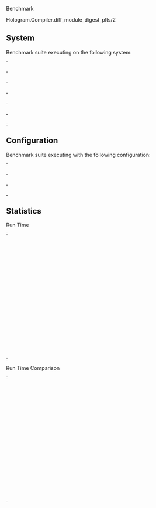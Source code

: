 Benchmark

Hologram.Compiler.diff_module_digest_plts/2

## System

Benchmark suite executing on the following system:

<table style="width: 1%">
  <tr>
    <th style="width: 1%; white-space: nowrap">Operating System</th>
    <td>macOS</td>
  </tr><tr>
    <th style="white-space: nowrap">CPU Information</th>
    <td style="white-space: nowrap">Apple M1 Pro</td>
  </tr><tr>
    <th style="white-space: nowrap">Number of Available Cores</th>
    <td style="white-space: nowrap">10</td>
  </tr><tr>
    <th style="white-space: nowrap">Available Memory</th>
    <td style="white-space: nowrap">16 GB</td>
  </tr><tr>
    <th style="white-space: nowrap">Elixir Version</th>
    <td style="white-space: nowrap">1.18.2</td>
  </tr><tr>
    <th style="white-space: nowrap">Erlang Version</th>
    <td style="white-space: nowrap">27.2.4</td>
  </tr>
</table>

## Configuration

Benchmark suite executing with the following configuration:

<table style="width: 1%">
  <tr>
    <th style="width: 1%">:time</th>
    <td style="white-space: nowrap">10 s</td>
  </tr><tr>
    <th>:parallel</th>
    <td style="white-space: nowrap">1</td>
  </tr><tr>
    <th>:warmup</th>
    <td style="white-space: nowrap">2 s</td>
  </tr>
</table>

## Statistics



Run Time

<table style="width: 1%">
  <tr>
    <th>Name</th>
    <th style="text-align: right">IPS</th>
    <th style="text-align: right">Average</th>
    <th style="text-align: right">Devitation</th>
    <th style="text-align: right">Median</th>
    <th style="text-align: right">99th&nbsp;%</th>
  </tr>

  <tr>
    <td style="white-space: nowrap">100% modules removed</td>
    <td style="white-space: nowrap; text-align: right">4.71 K</td>
    <td style="white-space: nowrap; text-align: right">212.35 &micro;s</td>
    <td style="white-space: nowrap; text-align: right">&plusmn;10.28%</td>
    <td style="white-space: nowrap; text-align: right">209.96 &micro;s</td>
    <td style="white-space: nowrap; text-align: right">266.65 &micro;s</td>
  </tr>

  <tr>
    <td style="white-space: nowrap">100% modules added</td>
    <td style="white-space: nowrap; text-align: right">3.80 K</td>
    <td style="white-space: nowrap; text-align: right">263.44 &micro;s</td>
    <td style="white-space: nowrap; text-align: right">&plusmn;14.16%</td>
    <td style="white-space: nowrap; text-align: right">244.71 &micro;s</td>
    <td style="white-space: nowrap; text-align: right">360.68 &micro;s</td>
  </tr>

  <tr>
    <td style="white-space: nowrap">33% added, 33% removed, 34% updated</td>
    <td style="white-space: nowrap; text-align: right">2.79 K</td>
    <td style="white-space: nowrap; text-align: right">358.01 &micro;s</td>
    <td style="white-space: nowrap; text-align: right">&plusmn;13.95%</td>
    <td style="white-space: nowrap; text-align: right">359.92 &micro;s</td>
    <td style="white-space: nowrap; text-align: right">482.07 &micro;s</td>
  </tr>

  <tr>
    <td style="white-space: nowrap">1 added, 1 removed, 1 updated</td>
    <td style="white-space: nowrap; text-align: right">1.94 K</td>
    <td style="white-space: nowrap; text-align: right">514.79 &micro;s</td>
    <td style="white-space: nowrap; text-align: right">&plusmn;4.35%</td>
    <td style="white-space: nowrap; text-align: right">515.04 &micro;s</td>
    <td style="white-space: nowrap; text-align: right">584.25 &micro;s</td>
  </tr>

  <tr>
    <td style="white-space: nowrap">1 module updated</td>
    <td style="white-space: nowrap; text-align: right">1.88 K</td>
    <td style="white-space: nowrap; text-align: right">531.13 &micro;s</td>
    <td style="white-space: nowrap; text-align: right">&plusmn;19.27%</td>
    <td style="white-space: nowrap; text-align: right">521.13 &micro;s</td>
    <td style="white-space: nowrap; text-align: right">687.54 &micro;s</td>
  </tr>

  <tr>
    <td style="white-space: nowrap">1 module added</td>
    <td style="white-space: nowrap; text-align: right">1.85 K</td>
    <td style="white-space: nowrap; text-align: right">539.89 &micro;s</td>
    <td style="white-space: nowrap; text-align: right">&plusmn;7.85%</td>
    <td style="white-space: nowrap; text-align: right">541.58 &micro;s</td>
    <td style="white-space: nowrap; text-align: right">653.26 &micro;s</td>
  </tr>

  <tr>
    <td style="white-space: nowrap">10 added, 10 removed, 10 updated</td>
    <td style="white-space: nowrap; text-align: right">1.85 K</td>
    <td style="white-space: nowrap; text-align: right">541.86 &micro;s</td>
    <td style="white-space: nowrap; text-align: right">&plusmn;6.89%</td>
    <td style="white-space: nowrap; text-align: right">540.33 &micro;s</td>
    <td style="white-space: nowrap; text-align: right">671.96 &micro;s</td>
  </tr>

  <tr>
    <td style="white-space: nowrap">3 added, 3 removed, 3 updated</td>
    <td style="white-space: nowrap; text-align: right">1.84 K</td>
    <td style="white-space: nowrap; text-align: right">542.45 &micro;s</td>
    <td style="white-space: nowrap; text-align: right">&plusmn;12.39%</td>
    <td style="white-space: nowrap; text-align: right">541.96 &micro;s</td>
    <td style="white-space: nowrap; text-align: right">649.50 &micro;s</td>
  </tr>

  <tr>
    <td style="white-space: nowrap">1% added, 1% removed, 1% updated</td>
    <td style="white-space: nowrap; text-align: right">1.83 K</td>
    <td style="white-space: nowrap; text-align: right">545.53 &micro;s</td>
    <td style="white-space: nowrap; text-align: right">&plusmn;10.46%</td>
    <td style="white-space: nowrap; text-align: right">542.58 &micro;s</td>
    <td style="white-space: nowrap; text-align: right">669.12 &micro;s</td>
  </tr>

  <tr>
    <td style="white-space: nowrap">100% modules updated</td>
    <td style="white-space: nowrap; text-align: right">1.83 K</td>
    <td style="white-space: nowrap; text-align: right">547.34 &micro;s</td>
    <td style="white-space: nowrap; text-align: right">&plusmn;12.12%</td>
    <td style="white-space: nowrap; text-align: right">536.54 &micro;s</td>
    <td style="white-space: nowrap; text-align: right">713.11 &micro;s</td>
  </tr>

  <tr>
    <td style="white-space: nowrap">no module changes</td>
    <td style="white-space: nowrap; text-align: right">1.82 K</td>
    <td style="white-space: nowrap; text-align: right">548.01 &micro;s</td>
    <td style="white-space: nowrap; text-align: right">&plusmn;10.16%</td>
    <td style="white-space: nowrap; text-align: right">546.79 &micro;s</td>
    <td style="white-space: nowrap; text-align: right">687.58 &micro;s</td>
  </tr>

  <tr>
    <td style="white-space: nowrap">1 module removed</td>
    <td style="white-space: nowrap; text-align: right">1.79 K</td>
    <td style="white-space: nowrap; text-align: right">560.00 &micro;s</td>
    <td style="white-space: nowrap; text-align: right">&plusmn;20.50%</td>
    <td style="white-space: nowrap; text-align: right">550.25 &micro;s</td>
    <td style="white-space: nowrap; text-align: right">789.42 &micro;s</td>
  </tr>

</table>


Run Time Comparison

<table style="width: 1%">
  <tr>
    <th>Name</th>
    <th style="text-align: right">IPS</th>
    <th style="text-align: right">Slower</th>
  <tr>
    <td style="white-space: nowrap">100% modules removed</td>
    <td style="white-space: nowrap;text-align: right">4.71 K</td>
    <td>&nbsp;</td>
  </tr>

  <tr>
    <td style="white-space: nowrap">100% modules added</td>
    <td style="white-space: nowrap; text-align: right">3.80 K</td>
    <td style="white-space: nowrap; text-align: right">1.24x</td>
  </tr>

  <tr>
    <td style="white-space: nowrap">33% added, 33% removed, 34% updated</td>
    <td style="white-space: nowrap; text-align: right">2.79 K</td>
    <td style="white-space: nowrap; text-align: right">1.69x</td>
  </tr>

  <tr>
    <td style="white-space: nowrap">1 added, 1 removed, 1 updated</td>
    <td style="white-space: nowrap; text-align: right">1.94 K</td>
    <td style="white-space: nowrap; text-align: right">2.42x</td>
  </tr>

  <tr>
    <td style="white-space: nowrap">1 module updated</td>
    <td style="white-space: nowrap; text-align: right">1.88 K</td>
    <td style="white-space: nowrap; text-align: right">2.5x</td>
  </tr>

  <tr>
    <td style="white-space: nowrap">1 module added</td>
    <td style="white-space: nowrap; text-align: right">1.85 K</td>
    <td style="white-space: nowrap; text-align: right">2.54x</td>
  </tr>

  <tr>
    <td style="white-space: nowrap">10 added, 10 removed, 10 updated</td>
    <td style="white-space: nowrap; text-align: right">1.85 K</td>
    <td style="white-space: nowrap; text-align: right">2.55x</td>
  </tr>

  <tr>
    <td style="white-space: nowrap">3 added, 3 removed, 3 updated</td>
    <td style="white-space: nowrap; text-align: right">1.84 K</td>
    <td style="white-space: nowrap; text-align: right">2.55x</td>
  </tr>

  <tr>
    <td style="white-space: nowrap">1% added, 1% removed, 1% updated</td>
    <td style="white-space: nowrap; text-align: right">1.83 K</td>
    <td style="white-space: nowrap; text-align: right">2.57x</td>
  </tr>

  <tr>
    <td style="white-space: nowrap">100% modules updated</td>
    <td style="white-space: nowrap; text-align: right">1.83 K</td>
    <td style="white-space: nowrap; text-align: right">2.58x</td>
  </tr>

  <tr>
    <td style="white-space: nowrap">no module changes</td>
    <td style="white-space: nowrap; text-align: right">1.82 K</td>
    <td style="white-space: nowrap; text-align: right">2.58x</td>
  </tr>

  <tr>
    <td style="white-space: nowrap">1 module removed</td>
    <td style="white-space: nowrap; text-align: right">1.79 K</td>
    <td style="white-space: nowrap; text-align: right">2.64x</td>
  </tr>

</table>